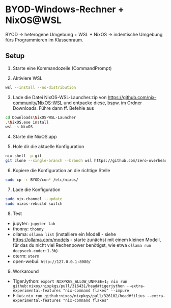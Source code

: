 # BYOD-Windows-Rechner + NixOS@WSL
BYOD $\to$ heterogene Umgebung + WSL + NixOS $\to$ indentische Umgebung fürs Programmieren im Klassenraum.

## Setup

1. Starte eine Kommandozeile (CommandPrompt)

2. Aktiviere WSL
```bash
wsl --install --no-distribution
```

3. Lade die Datei NixOS-WSL-Launcher.zip von https://github.com/nix-community/NixOS-WSL und entpacke diese, bspw. im Ordner Downloads. Führe dann ff. Befehle aus
```bash
cd Downloads\NixOS-WSL-Launcher
.\NixOS.exe install
wsl -s NixOS
```
4. Starte die NixOS.app

5. Hole dir die aktuelle Konfiguration
```bash
nix-shell -p git
git clone --single-branch --branch wsl https://github.com/zero-overhead/BYOD
```

6. Kopiere die Konfiguration an die richtige Stelle
```bash
sudo cp -r BYOD/con* /etc/nixos/
```

7. Lade die Konfiguration
```bash
sudo nix-channel --update
sudo nixos-rebuild switch
```

8. Test
- jupyter: ```jupyter lab```
- thonny: ```thonny```
- ollama: ```ollama list``` (installiere ein Modell - siehe https://ollama.com/models - starte zunächst mit einem kleinen Modell, für das du nicht viel Rechenpower benötigst, wie etwa ```ollama run deepseek-coder:1.3b```)
- oterm: ```oterm```
- open-webui: ```http://127.0.0.1:8080/```

9. Workaround
- TigerJython: ```export NIXPKGS_ALLOW_UNFREE=1; nix run github:nixos/nixpkgs/pull/316431/head#tigerjython --extra-experimental-features "nix-command flakes" --impure```
- Filius: ```nix run github:nixos/nixpkgs/pull/326102/head#filius --extra-experimental-features "nix-command flakes"```
